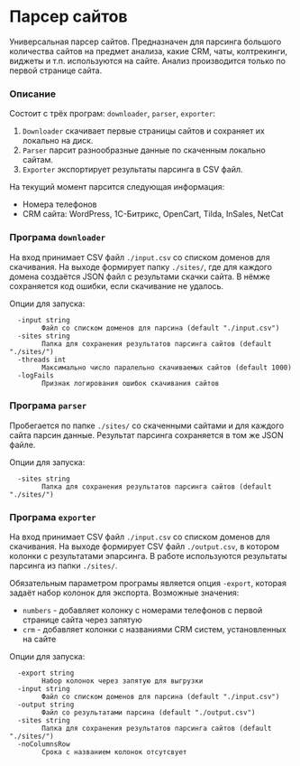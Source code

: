 # Парсер сайтов

Универсальная парсер сайтов. 
Предназначен для парсинга большого количества сайтов на предмет анализа,
какие CRM, чаты, колтрекинги, виджеты и т.п. используются на сайте.
Анализ производится только по первой странице сайта. 

### Описание 

Состоит с трёх програм: `downloader`, `parser`, `exporter`:

1. `Downloader` скачивает первые страницы сайтов и сохраняет их локально на диск.
2. `Parser` парсит разнообразные данные по скаченным локально сайтам.
3. `Exporter` экспортирует результаты парсинга в CSV файл.

На текущий момент парсится следующая информация:
* Номера телефонов
* CRM сайта: WordPress, 1С-Битрикс, OpenCart, Tilda, InSales, NetCat 

### Програма `downloader` 

На вход принимает CSV файл `./input.csv` со списком доменов для скачивания. 
На выходе формирует папку `./sites/`, где для каждого домена создаётся JSON файл 
с результами скачки сайта. В нёмже сохраняется код ошибки, если скачивание не удалось. 

Опции для запуска:
```
  -input string
        Файл со списком доменов для парсина (default "./input.csv")
  -sites string
        Папка для сохранения результатов парсинга сайтов (default "./sites/")
  -threads int
        Максимально число паралельно скачиваемых сайтов (default 1000)
  -logFails
        Признак логирования ошибок скачивания сайтов
```

### Програма `parser` 

Пробегается по папке `./sites/` со скаченными сайтами и для каждого сайта парсин данные. 
Результат парсинга сохраняется в том же JSON файле. 

Опции для запуска:
```
  -sites string
        Папка для сохранения результатов парсинга сайтов (default "./sites/")
```

### Програма `exporter` 

На вход принимает CSV файл `./input.csv` со списком доменов для скачивания. 
На выходе формирует CSV файл `./output.csv`, в котором колонки с результатами эпарсинга.
В работе используются результаты парсинга из папки `./sites/`.

Обязательным параметром програмы является опция `-export`, которая задаёт набор колонок для экспорта. 
Возможные значения:

* `numbers` - добавляет колонку с номерами телефонов с первой странице сайта через запятую
* `crm` - добавляет колонки с названиями CRM систем, установленных на сайте

Опции для запуска:
```
  -export string
        Набор колонок через запятую для выгрузки
  -input string
        Файл со списком доменов для парсина (default "./input.csv")
  -output string
        Файл со результатами парсина (default "./output.csv")
  -sites string
        Папка для сохранения результатов парсинга сайтов (default "./sites/")
  -noColumnsRow
        Срока с названием колонок отсутсвует
```



